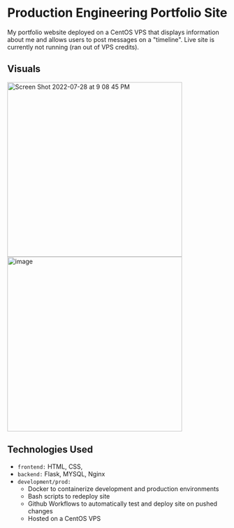 # Production Engineering Portfolio Site

My portfolio website deployed on a CentOS VPS that displays information about me and allows users to post messages on a "timeline".
Live site is currently not running (ran out of VPS credits).

## Visuals
<img width="400" alt="Screen Shot 2022-07-28 at 9 08 45 PM" src="https://user-images.githubusercontent.com/81380688/181681085-28399df4-1de6-4e28-a88c-eb49d685997c.png"> <img width="400" alt="image" src="https://user-images.githubusercontent.com/81380688/181681138-847f89f3-6750-4724-ae6c-a9455104c89f.png">


## Technologies Used
- `frontend:` HTML, CSS, 
- `backend:` Flask, MYSQL, Nginx
- `development/prod:` 
  - Docker to containerize development and production environments
  - Bash scripts to redeploy site
  - Github Workflows to automatically test and deploy site on pushed changes
  - Hosted on a CentOS VPS

